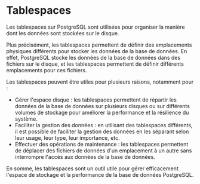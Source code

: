 # Tablespaces

Les tablespaces sur PostgreSQL sont utilisées pour organiser la manière dont les données sont stockées sur le disque.

Plus précisément, les tablespaces permettent de définir des emplacements physiques différents pour stocker les données de la base de données. En effet, PostgreSQL stocke les données de la base de données dans des fichiers sur le disque, et les tablespaces permettent de définir différents emplacements pour ces fichiers.

Les tablespaces peuvent être utiles pour plusieurs raisons, notamment pour :

* Gérer l'espace disque : les tablespaces permettent de répartir les données de la base de données sur plusieurs disques ou sur différents volumes de stockage pour améliorer la performance et la résilience du système.
* Faciliter la gestion des données : en utilisant des tablespaces différents, il est possible de faciliter la gestion des données en les séparant selon leur usage, leur type, leur importance, etc.
* Effectuer des opérations de maintenance : les tablespaces permettent de déplacer des fichiers de données d'un emplacement à un autre sans interrompre l'accès aux données de la base de données.

En somme, les tablespaces sont un outil utile pour gérer efficacement l'espace de stockage et la performance de la base de données PostgreSQL.
